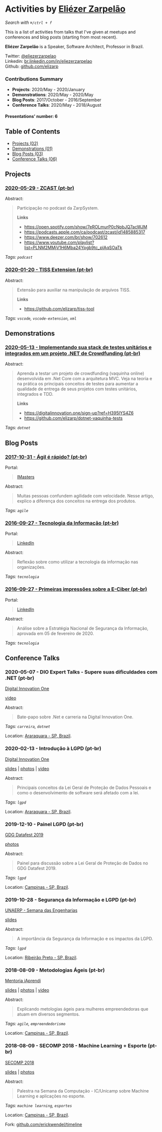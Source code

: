 # Activities by <a href="https://twitter.com/eliezerzarpelao" target="_blank">Eliézer Zarpelão</a>

_Search with `⌘/ctrl + f`_

This is a list of activities from talks that I've given at meetups and conferences and blog posts (starting from most recent).

**Eliézer Zarpelão** is a Speaker, Software Architect, Professor in Brazil.
 
Twitter:  [@eliezerzarpelao](https://twitter.com/eliezerzarpelao)  
Linkedin:  [br.linkedin.com/in/eliezerzarpelao](http://br.linkedin.com/in/eliezerzarpelao)  
Github:  [github.com/elizarp](https://github.com/elizarp)  

### Contributions Summary

* **Projects**: 2020/May - 2020/January 
* **Demonstrations**: 2020/May - 2020/May 
* **Blog Posts**: 2017/October - 2016/September 
* **Conference Talks**: 2020/May - 2018/August 

#### Presentations' number: 6

## Table of Contents

- [Projects (02)](#projects)
- [Demonstrations (01)](#demonstrations)
- [Blog Posts (03)](#blog-posts)
- [Conference Talks (06)](#conference-talks)

## Projects

### <a href="https://podcast.zarp.tech/" target="_blank">2020-05-29 - ZCAST (pt-br)</a>


Abstract:

> Participação no podcast da ZarpSystem.
> 
> <b>Links</b>
> 
> - <a href="https://open.spotify.com/show/7eROLmurP0cNpbJQ7acWJM" target="_blank">https://open.spotify.com/show/7eROLmurP0cNpbJQ7acWJM</a>
> - <a href="https://podcasts.apple.com/ca/podcast/zcast/id1485885317" target="_blank">https://podcasts.apple.com/ca/podcast/zcast/id1485885317</a>
> - <a href="https://www.deezer.com/br/show/702612" target="_blank">https://www.deezer.com/br/show/702612</a>
> - <a href="https://www.youtube.com/playlist?list=PLNM2MMjV1H6Mba24Ypgb9tc_plAqSOaTk" target="_blank">https://www.youtube.com/playlist?list=PLNM2MMjV1H6Mba24Ypgb9tc_plAqSOaTk</a>
> 


_Tags: `podcast`_

### <a href="https://marketplace.visualstudio.com/items?itemName=elizarp.tiss-tool" target="_blank">2020-01-20 - TISS Extension (pt-br)</a>


Abstract:

> Extensão para auxiliar na manipulação de arquivos TISS.
> 
> <b>Links</b>
> 
> - <a href="https://github.com/elizarp/tiss-tool" target="_blank">https://github.com/elizarp/tiss-tool</a>
> 


_Tags: `vscode`, `vscode-extension`, `xml`_


## Demonstrations

### <a href="https://web.digitalinnovation.one/live-coding" target="_blank">2020-05-13 - Implementando sua stack de testes unitários e integrados em um projeto .NET de Crowdfunding (pt-br)</a>


Abstract:

> Aprenda a testar um projeto de crowdfunding (vaquinha online) desenvolvida em .Net Core com a arquitetura MVC. Veja na teoria e na prática os principais conceitos de testes para aumentar a qualidade de entrega de seus projetos com testes unitários, integrados e TDD.
> 
> <b>Links</b>
> 
> - <a href="https://digitalinnovation.one/sign-up?ref=H395IYS4Z6" target="_blank">https://digitalinnovation.one/sign-up?ref=H395IYS4Z6</a>
> - <a href="https://github.com/elizarp/dotnet-vaquinha-tests" target="_blank">https://github.com/elizarp/dotnet-vaquinha-tests</a>
> 


_Tags: `dotnet`_


## Blog Posts

### <a href="https://imasters.com.br/desenvolvimento/agil-e-rapido" target="_blank">2017-10-31 - Ágil é rápido? (pt-br)</a>


Portal:

> <a href="https://imasters.com.br" target="_blank">IMasters</a>


Abstract:

> Muitas pessoas confundem agilidade com velocidade. Nesse artigo, explico a diferença dos conceitos na entrega dos produtos.
> 
> 


_Tags: `agile`_

### <a href="https://www.linkedin.com/pulse/tecnologia-da-informa%C3%A7%C3%A3o-eli%C3%A9zer-zarpel%C3%A3o/" target="_blank">2016-09-27 - Tecnologia da Informação (pt-br)</a>


Portal:

> <a href="https://www.linkedin.com/" target="_blank">LinkedIn</a>


Abstract:

> Reflexão sobre como utilizar a tecnologia da informação nas organizações.
> 
> 


_Tags: `tecnologia`_

### <a href="https://www.linkedin.com/pulse/primeiras-impress%C3%B5es-sobre-e-ciber-eli%C3%A9zer-zarpel%C3%A3o/" target="_blank">2016-09-27 - Primeiras impressões sobre a E-Ciber (pt-br)</a>


Portal:

> <a href="https://www.linkedin.com/" target="_blank">LinkedIn</a>


Abstract:

> Análise sobre a Estratégia Nacional de Segurança da Informação, aprovada em 05 de fevereiro de 2020.
> 
> 


_Tags: `tecnologia`_


## Conference Talks

### 2020-05-07 - DIO Expert Talks - Supere suas dificuldades com .NET (pt-br)


<a href="https://digitalinnovation.one/" target="_blank">Digital Innovation One</a>


  <a href="https://www.youtube.com/watch?v=sVPYCU7nC0E" target="_blank">video</a>


Abstract:

> Bate-papo sobre .Net e carreria na Digital Innovation One.
> 
> 


_Tags: `carreira`, `dotnet`_


Location: <a href="https://www.google.com/maps/?q=-21.797121669257336,-48.174641126085916" target="_blank">Araraquara - SP, Brazil</a>.

### 2020-02-13 - Introdução à LGPD (pt-br)


<a href="https://digitalinnovation.one/" target="_blank">Digital Innovation One</a>


<a href="https://pt.slideshare.net/elizarp3/introduo-lgpd-digital-innovation-one" target="_blank">slides</a> |  <a href="https://github.com/elizarp/timeline/tree/master/2020-02-13-introducao_a_lgpd" target="_blank">photos</a> |  <a href="https://www.youtube.com/watch?v=gOdNBjIVqYE" target="_blank">video</a>


Abstract:

> Principais conceitos da Lei Geral de Proteção de Dados Pessoais e como o desenvolvimento de software será afetado com a lei.
> 
> 


_Tags: `lgpd`_


Location: <a href="https://www.google.com/maps/?q=-21.797121669257336,-48.174641126085916" target="_blank">Araraquara - SP, Brazil</a>.

### 2019-12-10 - Painel LGPD (pt-br)


<a href="https://gdg-campinas.github.io/datafest" target="_blank">GDG Datafest 2019</a>


 <a href="https://github.com/elizarp/timeline/tree/master/2019-12-10-GDG_Datafest_Painel_LGPD" target="_blank">photos</a> 


Abstract:

> Painel para discussão sobre a Lei Geral de Proteção de Dados no GDG Datafest 2019.
> 
> 


_Tags: `lgpd`_


Location: <a href="https://www.google.com/maps/?q=-22.814580259258157,-47.06479226060882" target="_blank">Campinas - SP, Brazil</a>.

### 2019-10-28 - Segurança da Informação e LGPD (pt-br)


<a href="https://www.unaerp.br/eventos/4-semana-da-engenharia-e-tecnologia" target="_blank">UNAERP - Semana das Engenharias</a>


<a href="https://pt.slideshare.net/elizarp3/a-importncia-da-segurana-da-informao-e-os-impactos-da-lgpd" target="_blank">slides</a>  


Abstract:

> A importância da Segurança da Informação e os impactos da LGPD.
> 
> 


_Tags: `lgpd`_


Location: <a href="https://www.google.com/maps/?q=-21.19976673692856,-47.77948109511075" target="_blank">Ribeirão Preto - SP, Brazil</a>.

### 2018-08-09 - Metodologias Ágeis (pt-br)


<a href="https://iaprendi.com/as-3-ferramentas-de-gestao-que-farao-diferenca-no-seu-negocio/" target="_blank">Mentoria iAprendi</a>


<a href="2018-08-09-iaprendi_metodologias_ageis/2018-08-09_WebinarMetodologiasAgeis_iAprendi.pdf" target="_blank">slides</a> |  <a href="https://github.com/elizarp/timeline/tree/master/2018-08-09-iaprendi_metodologias_ageis" target="_blank">photos</a> |  <a href="https://www.youtube.com/watch?v=EvX--S-fgVg&feature=youtu.be" target="_blank">video</a>


Abstract:

> Explicando metologias ágeis para mulheres empreendedoras que atuam em diversos segmentos.
> 
> 


_Tags: `agile`, `empreendedorismo`_


Location: <a href="https://www.google.com/maps/?q=-22.90219985563854,-47.04403635875326" target="_blank">Campinas - SP, Brazil</a>.

### 2018-08-09 - SECOMP 2018 - Machine Learning + Esporte (pt-br)


<a href="https://www.secomp.com.br/" target="_blank">SECOMP 2018</a>


<a href="2018-08-09-SECOMP_MLSports/2018-08-09_MLSportsSECOMP.pdf" target="_blank">slides</a> |  <a href="https://github.com/elizarp/timeline/tree/master/2018-08-09-SECOMP_MLSports" target="_blank">photos</a> 


Abstract:

> Palestra na Semana da Computação - IC/Unicamp sobre Machine Learning e aplicações no esporte.
> 
> 


_Tags: `machine learning`, `esportes`_


Location: <a href="https://www.google.com/maps/?q=-22.814580259258157,-47.06479226060882" target="_blank">Campinas - SP, Brazil</a>.


Fork: [github.com/erickwendel/timeline](https://github.com/erickwendel/timeline)
